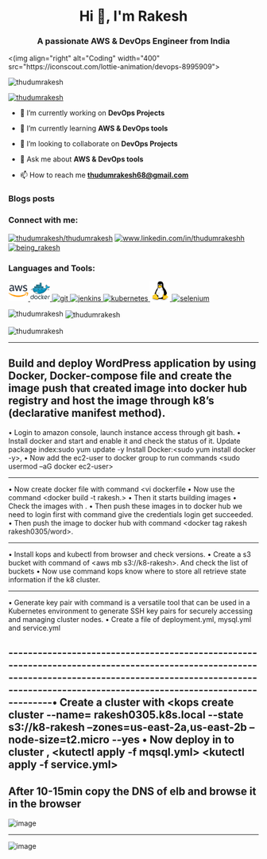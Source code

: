 
<h1 align="center">Hi 👋, I'm Rakesh</h1>
<h3 align="center">A passionate AWS & DevOps Engineer from India</h3>
<(img align="right" alt="Coding" width="400" src="https://iconscout.com/lottie-animation/devops-8995909">

<p align="left"> <img src="https://komarev.com/ghpvc/?username=thudumrakesh&label=Profile%20views&color=0e75b6&style=flat" alt="thudumrakesh" /> </p>

<p align="left"> <a href="https://github.com/ryo-ma/github-profile-trophy"><img src="https://github-profile-trophy.vercel.app/?username=thudumrakesh" alt="thudumrakesh" /></a> </p>

- 🔭 I’m currently working on **DevOps Projects**

- 🌱 I’m currently learning **AWS & DevOps tools**

- 👯 I’m looking to collaborate on **DevOps Projects**

- 💬 Ask me about **AWS & DevOps tools**

- 📫 How to reach me **thudumrakesh68@gmail.com**

### Blogs posts
<!-- BLOG-POST-LIST:START -->
<!-- BLOG-POST-LIST:END -->

<h3 align="left">Connect with me:</h3>
<p align="left">
<a href="https://dev.to/thudumrakesh/thudumrakesh" target="blank"><img align="center" src="https://raw.githubusercontent.com/rahuldkjain/github-profile-readme-generator/master/src/images/icons/Social/devto.svg" alt="thudumrakesh/thudumrakesh" height="30" width="40" /></a>
<a href="https://linkedin.com/in/www.linkedin.com/in/thudumrakeshh" target="blank"><img align="center" src="https://raw.githubusercontent.com/rahuldkjain/github-profile-readme-generator/master/src/images/icons/Social/linked-in-alt.svg" alt="www.linkedin.com/in/thudumrakeshh" height="30" width="40" /></a>
<a href="https://instagram.com/being_rakesh" target="blank"><img align="center" src="https://raw.githubusercontent.com/rahuldkjain/github-profile-readme-generator/master/src/images/icons/Social/instagram.svg" alt="being_rakesh" height="30" width="40" /></a>
</p>

<h3 align="left">Languages and Tools:</h3>
<p align="left"> <a href="https://aws.amazon.com" target="_blank" rel="noreferrer"> <img src="https://raw.githubusercontent.com/devicons/devicon/master/icons/amazonwebservices/amazonwebservices-original-wordmark.svg" alt="aws" width="40" height="40"/> </a> <a href="https://www.docker.com/" target="_blank" rel="noreferrer"> <img src="https://raw.githubusercontent.com/devicons/devicon/master/icons/docker/docker-original-wordmark.svg" alt="docker" width="40" height="40"/> </a> <a href="https://git-scm.com/" target="_blank" rel="noreferrer"> <img src="https://www.vectorlogo.zone/logos/git-scm/git-scm-icon.svg" alt="git" width="40" height="40"/> </a> <a href="https://www.jenkins.io" target="_blank" rel="noreferrer"> <img src="https://www.vectorlogo.zone/logos/jenkins/jenkins-icon.svg" alt="jenkins" width="40" height="40"/> </a> <a href="https://kubernetes.io" target="_blank" rel="noreferrer"> <img src="https://www.vectorlogo.zone/logos/kubernetes/kubernetes-icon.svg" alt="kubernetes" width="40" height="40"/> </a> <a href="https://www.linux.org/" target="_blank" rel="noreferrer"> <img src="https://raw.githubusercontent.com/devicons/devicon/master/icons/linux/linux-original.svg" alt="linux" width="40" height="40"/> </a> <a href="https://www.selenium.dev" target="_blank" rel="noreferrer"> <img src="https://raw.githubusercontent.com/detain/svg-logos/780f25886640cef088af994181646db2f6b1a3f8/svg/selenium-logo.svg" alt="selenium" width="40" height="40"/> </a> </p>

<p><img align="left" src="https://github-readme-stats.vercel.app/api/top-langs?username=thudumrakesh&show_icons=true&locale=en&layout=compact" alt="thudumrakesh" /></p>

<p>&nbsp;<img align="center" src="https://github-readme-stats.vercel.app/api?username=thudumrakesh&show_icons=true&locale=en" alt="thudumrakesh" /></p>

<p><img align="center" src="https://github-readme-streak-stats.herokuapp.com/?user=thudumrakesh&" alt="thudumrakesh" /></p>

--------------------------------------------------------------------------------------------------------------------------------------------------------------------
Build and deploy WordPress application by using Docker,
Docker-compose file and create the image push that created image into docker hub registry and host the image through k8’s (declarative manifest method).
---------------------------------------------------------------------------------------------------------------------------------------------------------------------------------------------------------------------

•	Login to amazon console, launch instance access through git bash.
•	Install docker and start and enable it and check the status of it.
   Update package index:sudo yum update -y
   Install Docker:<sudo yum install docker -y>, <sudo service docker start>
•	Now add the ec2-user to docker group to run commands 
  <sudo usermod –aG docker ec2-user>
  
 --------------------------------------------------------------------------------------------------------------------------------------------------------------------------------------------------------------- 

•	Now create docker file with command <vi dockerfile
•	Now use the command <docker build -t rakesh.>
•	Then it starts building images
•	Check the images with <docker images>.
•	Then push these images in to docker hub we need to login first with command <docker login> give the credentials login get succeeded.
•	Then push the image to docker hub with command <docker tag rakesh rakesh0305/word>.

---------------------------------------------------------------------------------------------------------------------------------------------------------------------------------------------------------------------

•	Install kops and kubectl from browser and check versions.
•	Create a s3 bucket with command of <aws mb s3://k8-rakesh>. And check the list of buckets
•	Now use command 
  <export KOPS_STATE_STORE=S3://k8-rakesh> 
  kops know where to store all retrieve state information if the k8 cluster.
  
  -------------------------------------------------------------------------------------------------------------------------------------------------------------------------------------------------------------------

•	Generate key pair with command <ssh-keygen> is a versatile tool that can be used in a Kubernetes environment to generate SSH key pairs for securely accessing and managing cluster nodes.
•	Create a file of deployment.yml, mysql.yml and service.yml  

---------------------------------------------------------------------------------------------------------------------------------------------------------------------------------------------------------------------•	Create a cluster with 
  <kops create cluster  --name= rakesh0305.k8s.local --state s3://k8-rakesh –zones=us-east-2a,us-east-2b –node-size=t2.micro --yes
•	Now deploy in to cluster ,
  <kutectl apply -f mqsql.yml>
  <kutectl apply -f  service.yml>
  ------------------------------------------------------------------------------------------------------------------------------------------------------------------------------------------------------------------
  After 10-15min copy the DNS of elb and browse it in the browser
  ------------------------------------------------------------------------------------------------------------------------------------------------------------------------------------------------------------------
 ![image](https://github.com/thudumrakesh/k8-wordpress/assets/144659414/0fd91490-bcf1-463a-bd90-b056168b71ae)
 
  -------------------------------------------------------------------------------------------------------------------------------------------------------------------------------------------------------------------
  
  ![image](https://github.com/thudumrakesh/k8-wordpress/assets/144659414/12557db6-d75f-4327-84e5-2ec068e52b61)
  








